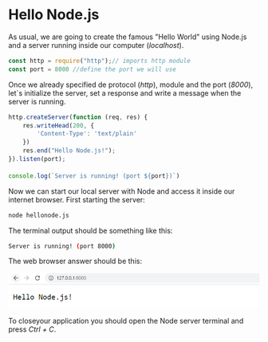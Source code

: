 # Hello Node.js

As usual, we are going to create the famous "Hello World" using Node.js and a server running inside our computer (*localhost*).

```jsx
const http = require("http");// imports http module
const port = 8000 //define the port we will use
```

Once we already specified de protocol (*http*), module and the port (*8000*), let`s initialize the server, set a response and write a message when the server is running.

```jsx
http.createServer(function (req, res) {
    res.writeHead(200, {
        'Content-Type': 'text/plain'
    })
    res.end("Hello Node.js!");
}).listen(port);

console.log(`Server is running! (port ${port})`)
```

Now we can start our local server with Node and access it inside our internet browser. First starting the server:

```bash
node hellonode.js
```

The terminal output should be something like this:

```bash
Server is running! (port 8000)
```

The web browser answer should be this:

![Untitled](README/Untitled.png)

To closeyour application you should open the Node server terminal and press *Ctrl + C*.

